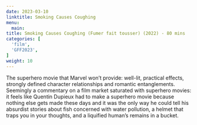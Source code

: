 ```yaml
---
date: 2023-03-10
linktitle: Smoking Causes Coughing
menu:
  main:
title: Smoking Causes Coughing (Fumer fait tousser) (2022) - 80 mins
categories: [
  'film',
  'GFF2023',
]
weight: 10
---
```


The superhero movie that Marvel won’t provide: well-lit, practical effects, strongly defined character relationships and romantic entanglements. Seemingly a commentary on a film market saturated with superhero movies: it feels like Quentin Dupieux had to make a superhero movie because nothing else gets made these days and it was the only way he could tell his absurdist stories about fish concerned with water pollution, a helmet that traps you in your thoughts, and a liquified human’s remains in a bucket.